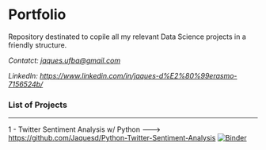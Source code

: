 # Portfolio

Repository destinated to copile all my relevant Data Science projects in a friendly structure.


*Contatct: jaques.ufba@gmail.com*

*LinkedIn: https://www.linkedin.com/in/jaques-d%E2%80%99erasmo-7156524b/*


### List of Projects
---

1 - Twitter Sentiment Analysis w/ Python ---> https://github.com/Jaquesd/Python-Twitter-Sentiment-Analysis
[![Binder](https://mybinder.org/badge_logo.svg)](https://mybinder.org/v2/gh/Jaquesd/Python-Twitter-Sentiment-Analysis/master)
